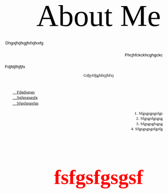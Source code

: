 <!DOCTYPE  html PUBLIC "-//W3C//DTD XHTML 1.0 Transitional//EN" "http://www.w3.org/TR/xhtml1/DTD/xhtml1-transitional.dtd">
<html xmlns="http://www.w3.org/1999/xhtml" xml:lang="en-au" lang="en-au"><head><meta http-equiv="Content-Type" content="text/html; charset=utf-8"/><title>About Me</title><meta name="author" content="Ben Rodd"/><style type="text/css"> * {margin:0; padding:0; text-indent:0; }
 .s1 { color: black; font-family:"Times New Roman", serif; font-style: normal; font-weight: normal; text-decoration: none; font-size: 72pt; }
 .s2 { color: black; font-family:"Bahnschrift Light", sans-serif; font-style: normal; font-weight: normal; text-decoration: none; font-size: 10pt; }
 p { color: black; font-family:"Bradley Hand ITC"; font-style: normal; font-weight: normal; text-decoration: none; font-size: 10pt; margin:0pt; }
 .s3 { color: black; font-family:"Bradley Hand ITC"; font-style: normal; font-weight: normal; text-decoration: underline; font-size: 10pt; }
 h1 { color: #F00; font-family:Algerian; font-style: normal; font-weight: bold; text-decoration: none; font-size: 48pt; }
 li {display: block; }
 #l1 {padding-left: 0pt; }
 #l1> li>*:first-child:before {content: " "; color: black; font-family:Symbol, serif; font-style: normal; font-weight: normal; text-decoration: none; font-size: 10pt; }
 #l2 {padding-left: 0pt;counter-reset: c2 1; }
 #l2> li>*:first-child:before {counter-increment: c2; content: counter(c2, decimal)". "; color: black; font-family:"Bradley Hand ITC"; font-style: normal; font-weight: normal; text-decoration: none; font-size: 10pt; }
 #l2> li:first-child>*:first-child:before {counter-increment: c2 0;  }
</style></head><body><p class="s1" style="padding-top: 4pt;padding-left: 75pt;text-indent: 0pt;text-align: center;">About Me</p><p style="text-indent: 0pt;text-align: left;"><br/></p><p class="s2" style="padding-top: 5pt;padding-left: 6pt;text-indent: 0pt;text-align: left;">Dhgxjfxjfxgjfxfxjfxxfg</p><p style="text-indent: 0pt;text-align: left;"><br/></p><p class="s2" style="padding-top: 5pt;text-indent: 0pt;text-align: right;">Fhcjhfckckhcghgckc</p><p style="text-indent: 0pt;text-align: left;"><br/></p><p class="s2" style="padding-top: 5pt;padding-left: 5pt;text-indent: 0pt;text-align: left;">Fdjfdjfhjfjfx</p><p style="padding-top: 9pt;padding-left: 75pt;text-indent: 0pt;text-align: center;">Gdjyfdjgfdxjjhfxj</p><p style="text-indent: 0pt;text-align: left;"><br/></p><ul id="l1"><li><p class="s3" style="padding-top: 5pt;padding-left: 41pt;text-indent: -18pt;text-align: left;">Fdgdsgsgs</p></li><li><p class="s3" style="padding-top: 1pt;padding-left: 41pt;text-indent: -18pt;text-align: left;">Sgfgsgsgsfg</p></li><li><p class="s3" style="padding-top: 1pt;padding-left: 41pt;text-indent: -18pt;text-align: left;">Sfgsfgsgsfgs</p><p style="text-indent: 0pt;text-align: left;"><br/></p><ol id="l2"><li><p style="padding-left: 51pt;text-indent: -51pt;text-align: right;">Sfgsgsgsgsfgs</p></li><li><p style="padding-left: 56pt;text-indent: -56pt;text-align: right;">Sfgsgsfgsgsg</p></li><li><p style="padding-top: 1pt;padding-left: 56pt;text-indent: -56pt;text-align: right;">Sfgsgsgfsgsg</p></li><li><p style="padding-left: 41pt;text-indent: -42pt;text-align: right;">Sfgsgsgsgsfgsfg</p></li></ol></li></ul><p style="text-indent: 0pt;text-align: left;"><br/></p><h1 style="padding-left: 75pt;text-indent: 0pt;line-height: 58pt;text-align: center;">fsfgsfgsgsf</h1></body></html>
